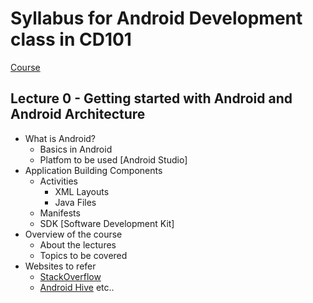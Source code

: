 # Syllabus for Android Development class in CD101

[Course](http://codedocs.org/CD101)

## Lecture 0 - 	Getting started with Android and Android Architecture
- What is Android?
  - Basics in Android
  - Platfom to be used [Android Studio]
- Application Building Components
  - Activities 
    - XML Layouts
	- Java Files
  - Manifests
  - SDK [Software Development Kit]
- Overview of the course  
  - About the lectures
  - Topics to be covered
- Websites to refer
  - [StackOverflow](https://stackoverflow.com/)
  - [Android Hive](https://www.androidhive.info/) etc..